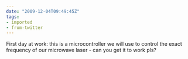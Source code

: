 ```yaml
---
date: "2009-12-04T09:49:45Z"
tags:
- imported
- from-twitter
---
```

First day at work: this is a microcontroller we will use to control the exact frequency of our microwave laser - can you get it to work pls?
